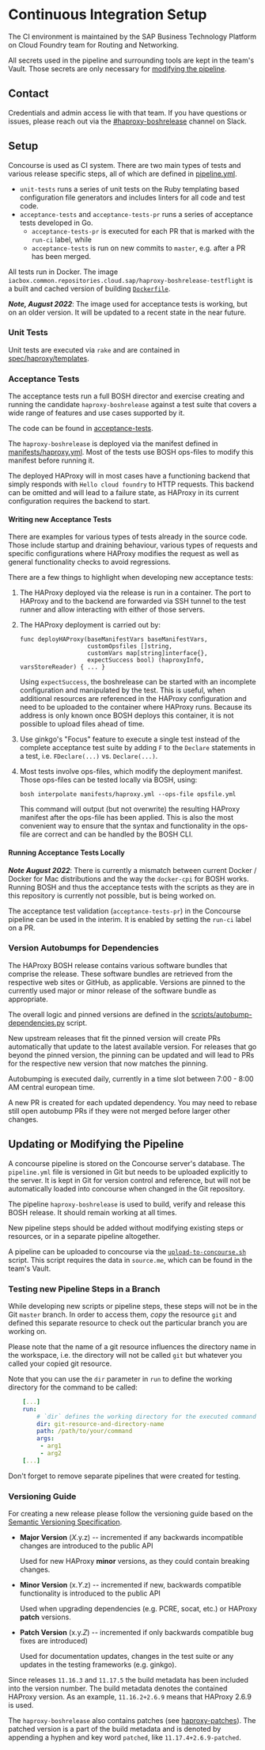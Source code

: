 # Continuous Integration Setup

The CI environment is maintained by the SAP Business Technology Platform on Cloud Foundry team for Routing and Networking.

All secrets used in the pipeline and surrounding tools are kept in the team's Vault. Those secrets are only necessary for [modifying the pipeline](#updating-or-modifying-the-pipeline).
## Contact

Credentials and admin access lie with that team. If you have questions or issues, please reach out via the [#haproxy-boshrelease](https://cloudfoundry.slack.com/archives/C0XRT9L22) channel on Slack.

## Setup

Concourse is used as CI system. There are two main types of tests and various release specific steps, all of which are defined in [pipeline.yml](pipeline.yml).

* `unit-tests` runs a series of unit tests on the Ruby templating based configuration file generators and includes linters for all code and test code.
* `acceptance-tests` and `acceptance-tests-pr` runs a series of acceptance tests developed in Go.
  * `acceptance-tests-pr` is executed for each PR that is marked with the `run-ci` label, while
  * `acceptance-tests` is run on new commits to `master`, e.g. after a PR has been merged.

All tests run in Docker. The image `iacbox.common.repositories.cloud.sap/haproxy-boshrelease-testflight` is a built and cached version of building [`Dockerfile`](Dockerfile).

***Note, August 2022***: The image used for acceptance tests is working, but on an older version. It will be updated to a recent state in the near future.

### Unit Tests

Unit tests are executed via `rake` and are contained in [spec/haproxy/templates](../spec/haproxy/templates).

### Acceptance Tests

The acceptance tests run a full BOSH director and exercise creating and running the candidate `haproxy-boshrelease` against a test suite that covers a wide range of features and use cases supported by it.

The code can be found in [acceptance-tests](../acceptance-tests/).

The `haproxy-boshrelease` is deployed via the manifest defined in [manifests/haproxy.yml](../manifests/haproxy.yml). Most of the tests use BOSH ops-files to modify this manifest before running it.

The deployed HAProxy will in most cases have a functioning backend that simply responds with `Hello cloud foundry` to HTTP requests. This backend can be omitted and will lead to a failure state, as HAProxy in its current configuration requires the backend to start.

#### Writing new Acceptance Tests

There are examples for various types of tests already in the source code. Those include startup and draining behaviour, various types of requests and specific configurations where HAProxy modifies the request as well as general functionality checks to avoid regressions.

 There are a few things to highlight when developing new acceptance tests:

1. The HAProxy deployed via the release is run in a container. The port to HAProxy and to the backend are forwarded via SSH tunnel to the test runner and allow interacting with either of those servers.
2. The HAProxy deployment is carried out by:

   ```golang
   func deployHAProxy(baseManifestVars baseManifestVars, 
                      customOpsfiles []string, 
                      customVars map[string]interface{}, 
                      expectSuccess bool) (haproxyInfo, varsStoreReader) { ... }
   ```

   Using `expectSuccess`, the boshrelease can be started with an incomplete configuration and manipulated by the test. This is useful, when additional resources are referenced in the HAProxy configuration and need to be uploaded to the container where HAProxy runs. Because its address is only known once BOSH deploys this container, it is not possible to upload files ahead of time.
3. Use ginkgo's "Focus" feature to execute a single test instead of the complete acceptance test suite by adding `F` to the `Declare` statements in a test, i.e. `FDeclare(...)` vs. `Declare(...)`.
4. Most tests involve ops-files, which modify the deployment manifest. Those ops-files can be tested locally via BOSH, using:

   ```shell
   bosh interpolate manifests/haproxy.yml --ops-file opsfile.yml
   ```

   This command will output (but not overwrite) the resulting HAProxy manifest after the ops-file has been applied. This is also the most convenient way to ensure that the syntax and functionality in the ops-file are correct and can be handled by the BOSH CLI.

#### Running Acceptance Tests Locally

***Note August 2022***: There is currently a mismatch between current Docker / Docker for Mac distributions and the way the `docker-cpi` for BOSH works. Running BOSH and thus the acceptance tests with the scripts as they are in this repository is currently not possible, but is being worked on.

The acceptance test validation (`acceptance-tests-pr`) in the Concourse pipeline can be used in the interim. It is enabled by setting the `run-ci` label on a PR.

### Version Autobumps for Dependencies

The HAProxy BOSH release contains various software bundles that comprise the release. These software bundles are retrieved from the respective web sites or GitHub, as applicable.
Versions are pinned to the currently used major or minor release of the software bundle as appropriate.

The overall logic and pinned versions are defined in the [scripts/autobump-dependencies.py](scripts/autobump-dependencies.py) script.

New upstream releases that fit the pinned version will create PRs automatically that update to the latest available version. For releases that go beyond the pinned version, the pinning can be updated and will lead to PRs for the respective new version that now matches the pinning.

Autobumping is executed daily, currently in a time slot between 7:00 - 8:00 AM central european time.

A new PR is created for each updated dependency. You may need to rebase still open autobump PRs if they were not merged before larger other changes.

## Updating or Modifying the Pipeline

A concourse pipeline is stored on the Concourse server's database. The `pipeline.yml` file is versioned in Git but needs to be uploaded explicitly to the server. It is kept in Git for version control and reference, but will not be automatically loaded into concourse when changed in the Git repository.

The pipeline `haproxy-boshrelease` is used to build, verify and release this BOSH release. It should remain working at all times.

New pipeline steps should be added without modifying existing steps or resources, or in a separate pipeline altogether.

A pipeline can be uploaded to concourse via the [`upload-to-concourse.sh`](upload-to-concourse.sh) script. This script requires the data in `source.me`, which can be found in the team's Vault.

### Testing new Pipeline Steps in a Branch

While developing new scripts or pipeline steps, these steps will not be in the Git `master` branch. In order to access them, _copy_ the resource `git` and defined this separate resource to check out the particular branch you are working on.

Please note that the name of a git resource influences the directory name in the workspace, i.e. the directory will not be called `git` but whatever you called your copied git resource.

Note that you can use the `dir` parameter in `run` to define the working directory for the command to be called:

```yaml
    [...]
    run:
        # `dir` defines the working directory for the executed command
        dir: git-resource-and-directory-name
        path: /path/to/your/command
        args:
         - arg1
         - arg2
    [...]
```

Don't forget to remove separate pipelines that were created for testing.

### Versioning Guide

For creating a new release please follow the versioning guide based on the [Semantic Versioning Specification](https://semver.org/).

* **Major Version** (*X*.y.z) -- incremented if any backwards incompatible changes are introduced to the public API

  Used for new HAProxy **minor** versions, as they could contain breaking changes.
* **Minor Version** (x.*Y*.z) -- incremented if new, backwards compatible functionality is introduced to the public API
  
  Used when upgrading dependencies (e.g. PCRE, socat, etc.) or HAProxy **patch** versions.
* **Patch Version** (x.y.*Z*) -- incremented if only backwards compatible bug fixes are introduced)
  
  Used for documentation updates, changes in the test suite or any updates in the testing frameworks (e.g. ginkgo).

Since releases `11.16.3` and `11.17.5` the build metadata has been included into the version number. The build metadata denotes the contained HAProxy version. As an example, `11.16.2+2.6.9` means that HAProxy 2.6.9 is used.

The `haproxy-boshrelease` also contains patches (see [haproxy-patches](../haproxy-patches)). The patched version is a part of the build metadata and is denoted by appending a hyphen and key word `patched`, like `11.17.4+2.6.9-patched`.


